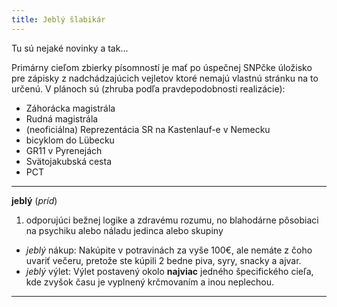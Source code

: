 ```yaml
---
title: Jeblý šlabikár
---
```


Tu sú nejaké novinky a tak...

Primárny cieľom zbierky písomností je mať po úspečnej SNPčke úložisko pre zápisky z nadchádzajúcich vejletov ktoré nemajú vlastnú stránku na to určenú. V plánoch sú (zhruba podľa pravdepodobnosti realizácie):

- Záhorácka magistrála
- Rudná magistrála
- (neoficiálna) Reprezentácia SR na Kastenlauf-e v Nemecku
- bicyklom do Lübecku
- GR11 v Pyrenejách
- Svätojakubská cesta
- PCT
---

**jeblý** (*príd*)

1. odporujúci bežnej logike a zdravému rozumu, no blahodárne pôsobiaci na psychiku alebo náladu jedinca alebo skupiny

- *jeblý* nákup: Nakúpite v potravinách za vyše 100€, ale nemáte z čoho uvariť večeru, pretože ste kúpili 2 bedne piva, syry, snacky a ajvar.
- *jeblý* výlet: Výlet postavený okolo **najviac** jedného špecifického cieľa, kde zvyšok času je vyplnený krčmovaním a inou neplechou.

---
